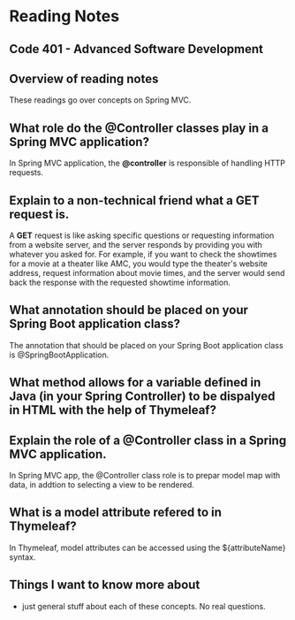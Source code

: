 # Reading Notes


## Code 401 - Advanced Software Development

## Overview of reading notes

These readings go over concepts on Spring MVC.

## What role do the @Controller classes play in a Spring MVC application?

In Spring MVC application, the **@controller** is responsible of handling HTTP requests.

## Explain to a non-technical friend what a GET request is.

A **GET** request is like asking specific questions or requesting information from a website server, and the server responds by providing you with whatever you asked for. For example, if you want to check the showtimes for a movie at a theater like AMC, you would type the theater's website address, request information about movie times, and the server would send back the response with the requested showtime information.

## What annotation should be placed on your Spring Boot application class?

The annotation that should be placed on your Spring Boot application class is @SpringBootApplication.

## What method allows for a variable defined in Java (in your Spring Controller) to be dispalyed in HTML with the help of Thymeleaf?


## Explain the role of a @Controller class in a Spring MVC application.

In Spring MVC app, the  @Controller class role is to prepar model map with data, in addtion to selecting a view to be rendered.

## What is a model attribute refered to in Thymeleaf?

In Thymeleaf, model attributes can be accessed using the ${attributeName} syntax.

## Things I want to know more about

* just general stuff about each of these concepts. No real questions.
